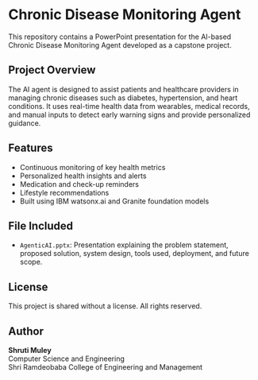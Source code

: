# Chronic Disease Monitoring Agent
This repository contains a PowerPoint presentation for the AI-based Chronic Disease Monitoring Agent developed as a capstone project.
## Project Overview
The AI agent is designed to assist patients and healthcare providers in managing chronic diseases such as diabetes, hypertension, and heart conditions. It uses real-time health data from wearables, medical records, and manual inputs to detect early warning signs and provide personalized guidance.
## Features
- Continuous monitoring of key health metrics
- Personalized health insights and alerts
- Medication and check-up reminders
- Lifestyle recommendations
- Built using IBM watsonx.ai and Granite foundation models

##  File Included

- `AgenticAI.pptx`: Presentation explaining the problem statement, proposed solution, system design, tools used, deployment, and future scope.

## License
This project is shared without a license. All rights reserved.

## Author
**Shruti Muley**  
Computer Science and Engineering  
Shri Ramdeobaba College of Engineering and Management
